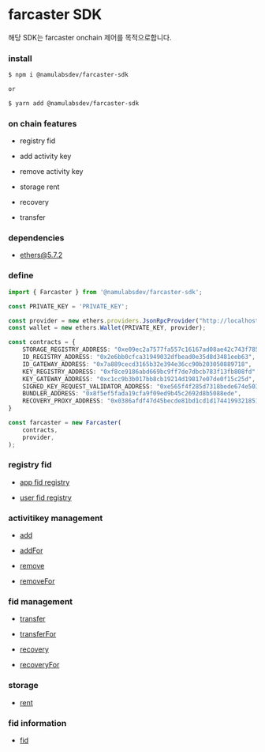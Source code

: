 # farcaster SDK

해당 SDK는 farcaster onchain 제어를 목적으로합니다.

### install

```bash
$ npm i @namulabsdev/farcaster-sdk

or 

$ yarn add @namulabsdev/farcaster-sdk
```

### on chain features

* registry fid

* add activity key

* remove activity key

* storage rent

* recovery

* transfer

### dependencies 

* ethers@5.7.2

### define

```ts
import { Farcaster } from '@namulabsdev/farcaster-sdk';

const PRIVATE_KEY = 'PRIVATE_KEY';

const provider = new ethers.providers.JsonRpcProvider("http://localhost:8545");
const wallet = new ethers.Wallet(PRIVATE_KEY, provider);

const contracts = {
    STORAGE_REGISTRY_ADDRESS: "0xe09ec2a7577fa557c16167ad08ae42c743f785c3",
    ID_REGISTRY_ADDRESS: "0x2e6bb0cfca31949032dfbead0e35d8d3481eeb63",
    ID_GATEWAY_ADDRESS: "0x7a889cecd3165b32e394e36cc90b203050889718",
    KEY_REGISTRY_ADDRESS: "0xf8ce9186abd669bc9ff7de7dbcb783f13fb808fd",
    KEY_GATEWAY_ADDRESS: "0xc1cc9b3b017bb8cb19214d19817e07de0f15c25d",
    SIGNED_KEY_REQUEST_VALIDATOR_ADDRESS: "0xe565f4f285d7318bede674e503bced1faa4e1bdf",
    BUNDLER_ADDRESS: "0x8f5ef5fada19cfa9f09ed9b45c2692d8b5088ede",
    RECOVERY_PROXY_ADDRESS: "0x0386afdf47d45becde81bd1cd1d1744199321851",
}

const farcaster = new Farcaster(
    contracts,
    provider,
);
```

### registry fid

* [app fid registry](https://github.com/namu-labs-dev/farcaster-sdk/blob/main/example/app-fid-registry.ts)

* [user fid registry](https://github.com/namu-labs-dev/farcaster-sdk/blob/main/example/user-fid-registry.ts)

### activitikey management

* [add](https://github.com/namu-labs-dev/farcaster-sdk/blob/main/example/activitykey-add.ts)

* [addFor](https://github.com/namu-labs-dev/farcaster-sdk/blob/main/example/activitykey-addFor.ts)

* [remove](https://github.com/namu-labs-dev/farcaster-sdk/blob/main/example/activitykey-remove.ts)

* [removeFor](https://github.com/namu-labs-dev/farcaster-sdk/blob/main/example/activitykey-removeFor.ts)

### fid management

* [transfer](https://github.com/namu-labs-dev/farcaster-sdk/blob/main/example/transfer.ts)

* [transferFor](https://github.com/namu-labs-dev/farcaster-sdk/blob/main/example/transferFor.ts)

* [recovery](https://github.com/namu-labs-dev/farcaster-sdk/blob/main/example/recovery.ts)

* [recoveryFor](https://github.com/namu-labs-dev/farcaster-sdk/blob/main/example/recoveryFor.ts)

### storage

* [rent](https://github.com/namu-labs-dev/farcaster-sdk/blob/main/example/rent.ts)

### fid information 

* [fid](https://github.com/namu-labs-dev/farcaster-sdk/blob/main/example/fid-information.ts)